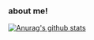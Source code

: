 ### about me!
[![Anurag's github stats](https://github-readme-stats.vercel.app/api?username=KiritoCheng)](https://github.com/anuraghazra/github-readme-stats)
